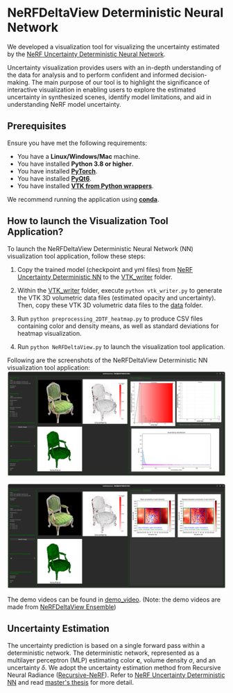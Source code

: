 # NeRFDeltaView Deterministic Neural Network

We developed a visualization tool for visualizing the uncertainty estimated by the [NeRF Uncertainty Deterministic Neural Network](https://github.com/CTW121/NeRF-Uncertainty-Deterministic-NN).

Uncertainty visualization provides users with an in-depth understanding of the data for analysis and to perform confident and informed decision-making. The main purpose of our tool is to highlight the significance of interactive visualization in enabling users to explore the estimated uncertainty in synthesized scenes, identify model limitations, and aid in understanding NeRF model uncertainty.

## Prerequisites

Ensure you have met the following requirements:
- You have a **Linux/Windows/Mac** machine.
- You have installed **Python 3.8 or higher**.
- You have installed [**PyTorch**](https://pytorch.org/).
- You have installed [**PyQt6**](https://doc.qt.io/qtforpython-6/).
- You have installed [**VTK from Python wrappers**](https://docs.vtk.org/en/latest/getting_started/index.html).

We recommend running the application using [**conda**](https://docs.conda.io/en/latest/).

## How to launch the Visualization Tool Application?

To launch the NeRFDeltaView Deterministic Neural Network (NN) visualization tool application, follow these steps:

1. Copy the trained model (checkpoint and yml files) from [NeRF Uncertainty Deterministic NN](https://github.com/CTW121/NeRF-Uncertainty-Deterministic-NN) to the [VTK_writer](https://github.com/CTW121/NeRFDeltaView-Deterministic-NN/tree/master/VTK_writer) folder.

2. Within the [VTK_writer](https://github.com/CTW121/NeRFDeltaView-Deterministic-NN/tree/master/VTK_writer) folder, execute `python vtk_writer.py` to generate the VTK 3D volumetric data files (estimated opacity and uncertainty). Then, copy these VTK 3D volumetric data files to the [data](https://github.com/CTW121/NeRFDeltaView-Deterministic-NN/tree/master/data) folder.

3. Run `python preprocessing_2DTF_heatmap.py` to produce CSV files containing color and density means, as well as standard deviations for heatmap visualization.

4. Run `python NeRFDeltaView.py` to launch the visualization tool application.

Following are the screenshots of the NeRFDeltaView Deterministic NN visualization tool application:
![NeRFDeltaView_Deterministic_NN_A](https://github.com/CTW121/NeRFDeltaView-Deterministic-NN/blob/master/images/NeRFDeltaView__Uncertainty_Neural_Network_A.png)

![NeRFDeltaView_Deterministic_NN_B](https://github.com/CTW121/NeRFDeltaView-Deterministic-NN/blob/master/images/NeRFDeltaView__Uncertainty_Neural_Network_B.png)

The demo videos can be found in [demo_video](https://github.com/CTW121/NeRFDeltaView-Ensemble/tree/master/demo_video). (Note: the demo videos are made from [NeRFDeltaView Ensemble](https://github.com/CTW121/NeRFDeltaView-Ensemble))

## Uncertainty Estimation
The uncertainty prediction is based on a single forward pass within a deterministic network. The deterministic network, represented as a multilayer perceptron (MLP) estimating color $\boldsymbol{c}$, volume density $\sigma$, and an uncertainty $\delta$. We adopt the uncertainty estimation method from Recursive Neural Radiance ([Recursive-NeRF](https://ieeexplore.ieee.org/document/9909994)). Refer to [NeRF Uncertainty Deterministic NN](https://github.com/CTW121/NeRF-Uncertainty-Deterministic-NN) and read [master's thesis]([https://github.com/CTW121/NeRFDeltaView-Deterministic-NN/blob/master/Report.pdf](https://github.com/CTW121/NeRFDeltaView-Deterministic-NN/blob/master/Uncertainty_Visualization_for_Neural_Radiance_Field__Chua_T.W.pdf)) for more detail.
